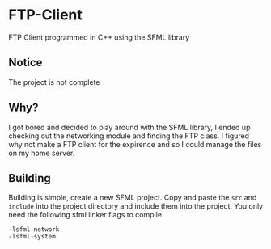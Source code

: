 # FTP-Client
FTP Client programmed in C++ using the SFML library

## Notice
The project is not complete

## Why?
I got bored and decided to play around with the SFML library, I ended up checking out the networking module and finding the FTP class. 
I figured why not make a FTP client for the expirence and so I could manage the files on my home server.

## Building
Building is simple, create a new SFML project. 
Copy and paste the `src` and `include` into the project directory and include them into the project. 
You only need the following sfml linker flags to compile
```
-lsfml-network
-lsfml-system
```

